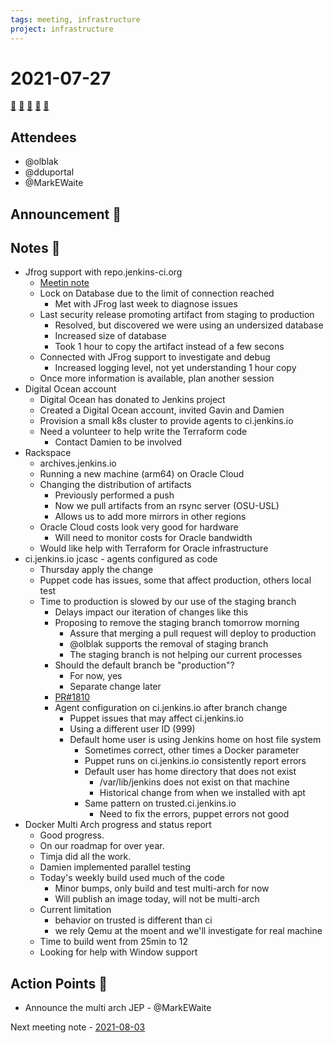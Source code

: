 ```yaml
---
tags: meeting, infrastructure
project: infrastructure
---
```

<!-- markdownlint-disable MD026-->

# 2021-07-27

[:movie_camera:](https://zoom.us/j/92454301214?pwd=aEVoUi9EanpaakN3L1ZxRlpDQk5Ddz09)
[:calendar:](https://jenkins.io/event-calendar/)
[:speech_balloon:](https://jenkins.io/chat/#jenkins-infra)
[:email:](https://groups.google.com/g/jenkins-infra)
[:pencil:](https://hackmd.io/aB8M0bZHRoG4HgLblK7sJQ)

## Attendees

* @olblak 
* @dduportal 
* @MarkEWaite 

## Announcement :loudspeaker:



## Notes :book:

* Jfrog support with repo.jenkins-ci.org
  * [Meetin note](https://hackmd.io/l5bmfIprRAa-EtFgxcL5dA)
  * Lock on Database due to the limit of connection reached
      * Met with JFrog last week to diagnose issues
  * Last security release promoting artifact from staging to production
      * Resolved, but discovered we were using an undersized database
      * Increased size of database
      * Took 1 hour to copy the artifact instead of a few secons
  * Connected with JFrog support to investigate and debug
      * Increased logging level, not yet understanding 1 hour copy
  * Once more information is available, plan another session
* Digital Ocean account
    * Digital Ocean has donated to Jenkins project
    * Created a Digital Ocean account, invited Gavin and Damien
    * Provision a small k8s cluster to provide agents to ci.jenkins.io
    * Need a volunteer to help write the Terraform code
        * Contact Damien to be involved
* Rackspace
  * archives.jenkins.io
  * Running a new machine (arm64) on Oracle Cloud
  * Changing the distribution of artifacts
      * Previously performed a push
      * Now we pull artifacts from an rsync server (OSU-USL)
      * Allows us to add more mirrors in other regions
  * Oracle Cloud costs look very good for hardware
      * Will need to monitor costs for Oracle bandwidth
  * Would like help with Terraform for Oracle infrastructure
* ci.jenkins.io jcasc - agents configured as code
    * Thursday apply the change
    * Puppet code has issues, some that affect production, others local test
    * Time to production is slowed by our use of the staging branch
        * Delays impact our iteration of changes like this
        * Proposing to remove the staging branch tomorrow morning
            * Assure that merging a pull request will deploy to production
            * @olblak supports the removal of staging branch
            * The staging branch is not helping our current processes
        * Should the default branch be "production"?
            * For now, yes
            * Separate change later
        * [PR#1810](https://github.com/jenkins-infra/jenkins-infra/pull/1810)
        * Agent configuration on ci.jenkins.io after branch change
            * Puppet issues that may affect ci.jenkins.io
            * Using a different user ID (999)
            * Default home user is using Jenkins home on host file system
                * Sometimes correct, other times a Docker parameter
                * Puppet runs on ci.jenkins.io consistently report errors
                * Default user has home directory that does not exist
                    * /var/lib/jenkins does not exist on that machine
                    * Historical change from when we installed with apt
                * Same pattern on trusted.ci.jenkins.io
                    * Need to fix the errors, puppet errors not good
* Docker Multi Arch progress and status report
    * Good progress.
    * On our roadmap for over year.
    * Timja did all the work.
    * Damien implemented parallel testing
    * Today's weekly build used much of the code
        * Minor bumps, only build and test multi-arch for now
        * Will publish an image today, will not be multi-arch
    * Current limitation
        * behavior on trusted is different than ci
        * we rely Qemu at the moent and we'll investigate for real machine
    * Time to build went from 25min to 12  
    * Looking for help with Window support
        

## Action Points :muscle:

* Announce the multi arch JEP - @MarkEWaite 


Next meeting note - [2021-08-03](https://hackmd.io/xxx) 